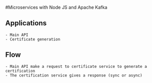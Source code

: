 #Microservices with Node JS and Apache Kafka

## Applications
    - Main API
    - Certificate generation

## Flow
    - Main API make a request to certificate service to generate a certification
    - The certification service gives a response (sync or async)
